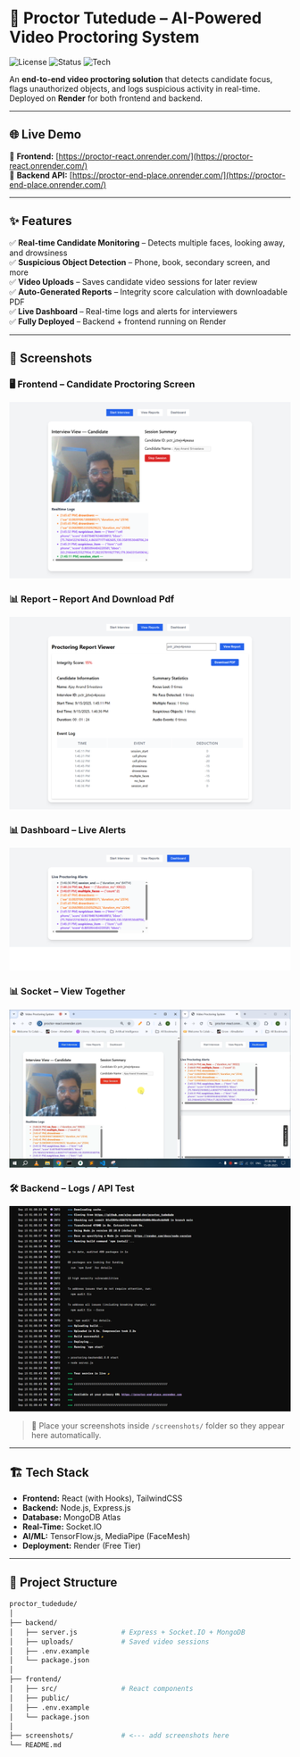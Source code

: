 # 🎥 Proctor Tutedude – AI-Powered Video Proctoring System

![License](https://img.shields.io/badge/license-MIT-blue)
![Status](https://img.shields.io/badge/status-Live-green)
![Tech](https://img.shields.io/badge/stack-MERN-blue)

An **end-to-end video proctoring solution** that detects candidate focus, flags unauthorized objects, and logs suspicious activity in real-time.  
Deployed on **Render** for both frontend and backend.

---

## 🌐 Live Demo

🔗 **Frontend:** [https://proctor-react.onrender.com/](https://proctor-react.onrender.com/)  
🔗 **Backend API:** [https://proctor-end-place.onrender.com/](https://proctor-end-place.onrender.com/)

---

## ✨ Features

✅ **Real-time Candidate Monitoring** – Detects multiple faces, looking away, and drowsiness  
✅ **Suspicious Object Detection** – Phone, book, secondary screen, and more  
✅ **Video Uploads** – Saves candidate video sessions for later review  
✅ **Auto-Generated Reports** – Integrity score calculation with downloadable PDF  
✅ **Live Dashboard** – Real-time logs and alerts for interviewers  
✅ **Fully Deployed** – Backend + frontend running on Render  

---

## 📸 Screenshots

### 🖥️ Frontend – Candidate Proctoring Screen  
![Frontend Home](./screenshots/frontend-home.png)

### 📊 Report – Report And Download Pdf  
![Frontend Report](./screenshots/frontend-report.png)

### 📊 Dashboard – Live Alerts  
![Frontend Dashboard](./screenshots/frontend-dashboard.png)

### 📊 Socket – View Together  
![Frontend Dashboard](./screenshots/view-together.png)

### 🛠️ Backend – Logs / API Test  
![Backend Logs](./screenshots/backend-logs.png)

> 📂 Place your screenshots inside `/screenshots/` folder so they appear here automatically.

---

## 🏗️ Tech Stack

- **Frontend:** React (with Hooks), TailwindCSS  
- **Backend:** Node.js, Express.js  
- **Database:** MongoDB Atlas  
- **Real-Time:** Socket.IO  
- **AI/ML:** TensorFlow.js, MediaPipe (FaceMesh)  
- **Deployment:** Render (Free Tier)  

---

## 📂 Project Structure

```bash
proctor_tudedude/
│
├── backend/
│   ├── server.js           # Express + Socket.IO + MongoDB
│   ├── uploads/            # Saved video sessions
│   ├── .env.example
│   └── package.json
│
├── frontend/
│   ├── src/                # React components
│   ├── public/
│   ├── .env.example
│   └── package.json
│
├── screenshots/            # <--- add screenshots here
└── README.md
